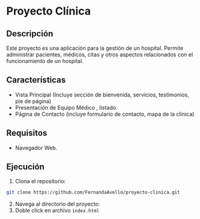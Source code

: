 # Proyecto Clínica

## Descripción
Este proyecto es una aplicación para la gestión de un hospital. Permite administrar pacientes, médicos, citas y otros aspectos relacionados con el funcionamiento de un hospital.

## Características
- Vista Principal (Incluye sección de bienvenida, servicios, testimonios, pie de página)
- Presentación de Equipo Médico , listado.
- Página de Contacto (incluye formulario de contacto, mapa de la clínica)

## Requisitos
- Navegador Web.

## Ejecución
1. Clona el repositorio:
  ```bash
  git clone https://github.com/FernandaAvello/proyecto-clinica.git
  ```
2. Navega al directorio del proyecto:
3. Doble click en archivo `index.html`
